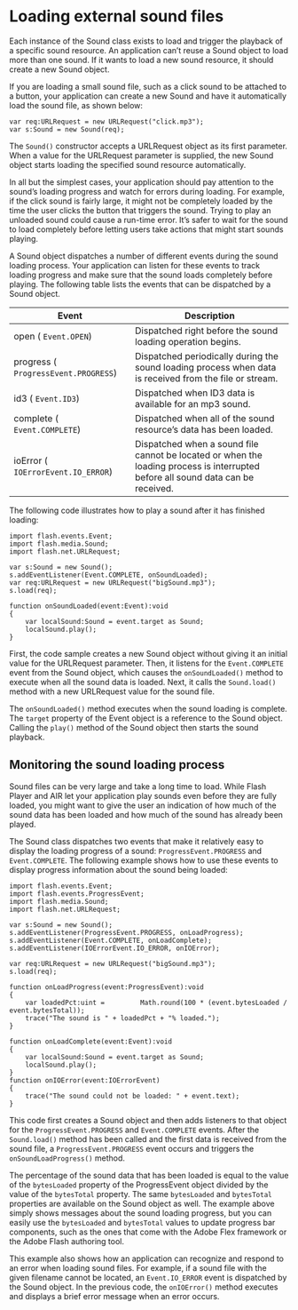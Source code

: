 # Loading external sound files

<div>

Each instance of the Sound class exists to load and trigger the playback of a
specific sound resource. An application can’t reuse a Sound object to load more
than one sound. If it wants to load a new sound resource, it should create a new
Sound object.

If you are loading a small sound file, such as a click sound to be attached to a
button, your application can create a new Sound and have it automatically load
the sound file, as shown below:

    var req:URLRequest = new URLRequest("click.mp3");
    var s:Sound = new Sound(req);

The `Sound()` constructor accepts a URLRequest object as its first parameter.
When a value for the URLRequest parameter is supplied, the new Sound object
starts loading the specified sound resource automatically.

In all but the simplest cases, your application should pay attention to the
sound’s loading progress and watch for errors during loading. For example, if
the click sound is fairly large, it might not be completely loaded by the time
the user clicks the button that triggers the sound. Trying to play an unloaded
sound could cause a run-time error. It’s safer to wait for the sound to load
completely before letting users take actions that might start sounds playing.

A Sound object dispatches a number of different events during the sound loading
process. Your application can listen for these events to track loading progress
and make sure that the sound loads completely before playing. The following
table lists the events that can be dispatched by a Sound object.

<div>

| Event                                | Description                                                                                                                      |
| ------------------------------------ | -------------------------------------------------------------------------------------------------------------------------------- |
| open ( `Event.OPEN`)                 | Dispatched right before the sound loading operation begins.                                                                      |
| progress ( `ProgressEvent.PROGRESS`) | Dispatched periodically during the sound loading process when data is received from the file or stream.                          |
| id3 ( `Event.ID3`)                   | Dispatched when ID3 data is available for an mp3 sound.                                                                          |
| complete ( `Event.COMPLETE`)         | Dispatched when all of the sound resource’s data has been loaded.                                                                |
| ioError ( `IOErrorEvent.IO_ERROR`)   | Dispatched when a sound file cannot be located or when the loading process is interrupted before all sound data can be received. |

</div>

The following code illustrates how to play a sound after it has finished
loading:

    import flash.events.Event;
    import flash.media.Sound;
    import flash.net.URLRequest;

    var s:Sound = new Sound();
    s.addEventListener(Event.COMPLETE, onSoundLoaded);
    var req:URLRequest = new URLRequest("bigSound.mp3");
    s.load(req);

    function onSoundLoaded(event:Event):void
    {
    	var localSound:Sound = event.target as Sound;
    	localSound.play();
    }

First, the code sample creates a new Sound object without giving it an initial
value for the URLRequest parameter. Then, it listens for the `Event.COMPLETE`
event from the Sound object, which causes the `onSoundLoaded()` method to
execute when all the sound data is loaded. Next, it calls the `Sound.load()`
method with a new URLRequest value for the sound file.

The `onSoundLoaded()` method executes when the sound loading is complete. The
`target` property of the Event object is a reference to the Sound object.
Calling the `play()` method of the Sound object then starts the sound playback.

</div>

<div>

## Monitoring the sound loading process

<div>

Sound files can be very large and take a long time to load. While Flash Player
and AIR let your application play sounds even before they are fully loaded, you
might want to give the user an indication of how much of the sound data has been
loaded and how much of the sound has already been played.

The Sound class dispatches two events that make it relatively easy to display
the loading progress of a sound: `ProgressEvent.PROGRESS` and `Event.COMPLETE`.
The following example shows how to use these events to display progress
information about the sound being loaded:

    import flash.events.Event;
    import flash.events.ProgressEvent;
    import flash.media.Sound;
    import flash.net.URLRequest;

    var s:Sound = new Sound();
    s.addEventListener(ProgressEvent.PROGRESS, onLoadProgress);
    s.addEventListener(Event.COMPLETE, onLoadComplete);
    s.addEventListener(IOErrorEvent.IO_ERROR, onIOError);

    var req:URLRequest = new URLRequest("bigSound.mp3");
    s.load(req);

    function onLoadProgress(event:ProgressEvent):void
    {
    	var loadedPct:uint =         Math.round(100 * (event.bytesLoaded / event.bytesTotal));
    	trace("The sound is " + loadedPct + "% loaded.");
    }

    function onLoadComplete(event:Event):void
    {
    	var localSound:Sound = event.target as Sound;
    	localSound.play();
    }
    function onIOError(event:IOErrorEvent)
    {
    	trace("The sound could not be loaded: " + event.text);
    }

This code first creates a Sound object and then adds listeners to that object
for the `ProgressEvent.PROGRESS` and `Event.COMPLETE` events. After the
`Sound.load()` method has been called and the first data is received from the
sound file, a `ProgressEvent.PROGRESS` event occurs and triggers the
`onSoundLoadProgress()` method.

The percentage of the sound data that has been loaded is equal to the value of
the `bytesLoaded` property of the ProgressEvent object divided by the value of
the `bytesTotal` property. The same `bytesLoaded` and `bytesTotal` properties
are available on the Sound object as well. The example above simply shows
messages about the sound loading progress, but you can easily use the
`bytesLoaded` and `bytesTotal` values to update progress bar components, such as
the ones that come with the Adobe Flex framework or the Adobe Flash authoring
tool.

This example also shows how an application can recognize and respond to an error
when loading sound files. For example, if a sound file with the given filename
cannot be located, an `Event.IO_ERROR` event is dispatched by the Sound object.
In the previous code, the `onIOError()` method executes and displays a brief
error message when an error occurs.

</div>

</div>

<div>

<div>

</div>

</div>
